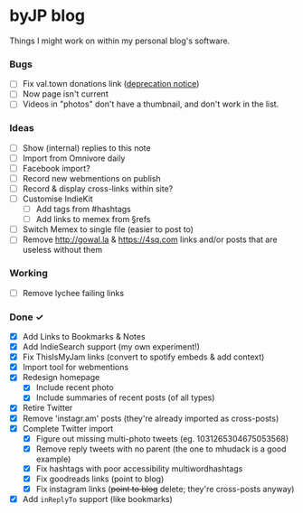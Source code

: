 # byJP blog

Things I might work on within my personal blog's software.

### Bugs

- [ ] Fix val.town donations link ([deprecation notice](https://docs.val.town/api/run/))
- [ ] Now page isn't current
- [ ] Videos in "photos" don't have a thumbnail, and don't work in the list.

### Ideas

- [ ] Show (internal) replies to this note
- [ ] Import from Omnivore daily  
- [ ] Facebook import?
- [ ] Record new webmentions on publish
- [ ] Record & display cross-links within site?
- [ ] Customise IndieKit
  - [ ] Add tags from #hashtags
  - [ ] Add links to memex from §refs
- [ ] Switch Memex to single file (easier to post to)
- [ ] Remove http://gowal.la & https://4sq.com links and/or posts that are useless without them

### Working

- [ ] Remove lychee failing links

### Done ✓

- [x] Add Links to Bookmarks & Notes  
- [x] Add IndieSearch support (my own experiment!)
- [x] Fix ThisIsMyJam links (convert to spotify embeds & add context)
- [x] Import tool for webmentions
- [x] Redesign homepage
  - [x] Include recent photo
  - [x] Include summaries of recent posts (of all types)
- [x] Retire Twitter
- [x] Remove 'instagr.am' posts (they're already imported as cross-posts)
- [x] Complete Twitter import  
  - [x] Figure out missing multi-photo tweets (eg. 1031265304675053568)  
  - [x] Remove reply tweets with no parent (the one to mhudack is a good example)  
  - [x] Fix hashtags with poor accessibility multiwordhashtags  
  - [x] Fix goodreads links (point to blog)  
  - [x] Fix instagram links (~~point to blog~~ delete; they're cross-posts anyway)
- [x] Add `inReplyTo` support (like bookmarks)
